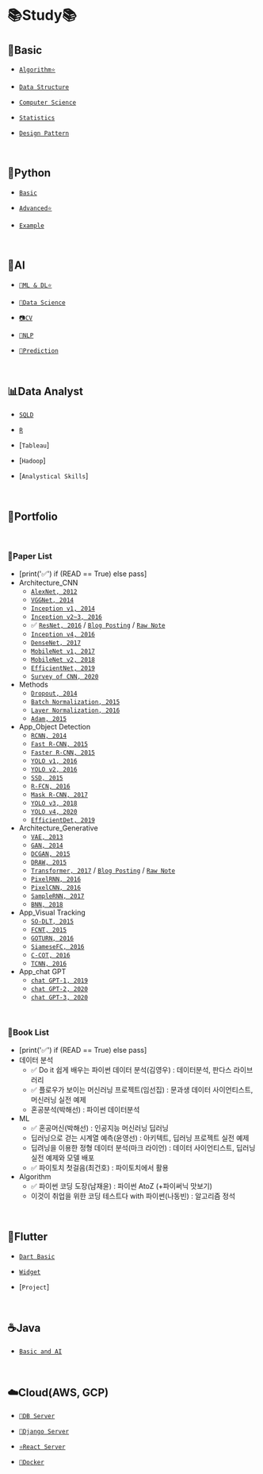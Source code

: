 # 📚Study📚

## 💪Basic
  - [`Algorithm⭐️`](https://github.com/HiMyNameIsDavidKim/Study/tree/main/0Basic/Algorithm)

  - [`Data Structure`](https://github.com/HiMyNameIsDavidKim/Study/tree/main/0Basic/Data%20Structure)

  - [`Computer Science`](https://github.com/HiMyNameIsDavidKim/Study/tree/main/0Basic/Computer%20Science)

  - [`Statistics`](https://github.com/HiMyNameIsDavidKim/Study/tree/main/0Basic/Statistics)
  
  - [`Design Pattern`](https://github.com/HiMyNameIsDavidKim/Study/tree/main/0Basic/Design%20Pattern)
<br>

## 🐍Python
  - [`Basic`](https://github.com/HiMyNameIsDavidKim/Study/tree/main/1Python/0%EB%82%98%EB%8F%84%EC%BD%94%EB%94%A9)

  - [`Advanced⭐️`](https://github.com/HiMyNameIsDavidKim/Study/tree/main/1Python/1AIaaS(NaverCloud))

  - [`Example`](https://github.com/HiMyNameIsDavidKim/Study/tree/main/1Python/Example)
<br>

## 🪬AI
  - [`🤖ML & DL⭐️`](https://github.com/HiMyNameIsDavidKim/Study/tree/main/4ML/ML&DL)

  - [`🧪Data Science`](https://github.com/HiMyNameIsDavidKim/Study/tree/main/4ML/Data%20Science)

  - [`📷CV`](https://github.com/HiMyNameIsDavidKim/Study/tree/main/4ML/Vision)
  
  - [`💬NLP`](https://github.com/HiMyNameIsDavidKim/Study/tree/main/4ML/NLP)

  - [`🔮Prediction`](https://github.com/HiMyNameIsDavidKim/Study/tree/main/4ML/Prediction)
<br>

## 📊Data Analyst
  - [`SQLD`](https://github.com/HiMyNameIsDavidKim/Study/tree/main/3Data%20Analyst/SQL)

  - [`R`](https://github.com/HiMyNameIsDavidKim/Study/tree/main/3Data%20Analyst/R)

  - [`Tableau`]
  
  - [`Hadoop`]

  - [`Analystical Skills`]
<br>

## 💼Portfolio
<br>

### 📓Paper List
* [print('✅') if (READ == True) else pass]
* Architecture_CNN
  * [`AlexNet, 2012`](https://proceedings.neurips.cc/paper/2012/file/c399862d3b9d6b76c8436e924a68c45b-Paper.pdf)
  * [`VGGNet, 2014`](https://arxiv.org/pdf/1409.1556.pdf)
  * [`Inception v1, 2014`](https://arxiv.org/pdf/1409.4842v1.pdf)
  * [`Inception v2~3, 2016`](https://arxiv.org/pdf/1512.00567v3.pdf)
  * ✅ [`ResNet, 2016`](https://arxiv.org/pdf/1512.03385v1.pdf) / [`Blog Posting`](https://davidlds.tistory.com/4/) / [`Raw Note`](https://github.com/HiMyNameIsDavidKim/Paper_List/blob/main/CNN/ResNet.md)
  * [`Inception v4, 2016`](arxiv.org/pdf/1602.07261v2.pdf)
  * [`DenseNet, 2017`](https://arxiv.org/pdf/1608.06993v5.pdf)
  * [`MobileNet v1, 2017`](https://arxiv.org/pdf/1704.04861.pdf)
  * [`MobileNet v2, 2018`](https://arxiv.org/pdf/1801.04381.pdf)
  * [`EfficientNet, 2019`](https://arxiv.org/pdf/1905.11946v5.pdf)
  * [`Survey of CNN, 2020`](https://arxiv.org/pdf/1901.06032.pdf)
* Methods
  * [`Dropout, 2014`](https://www.cs.toronto.edu/~hinton/absps/JMLRdropout.pdf)
  * [`Batch Normalization, 2015`](https://arxiv.org/pdf/1502.03167.pdf)
  * [`Layer Normalization, 2016`](https://arxiv.org/pdf/1607.06450.pdf?utm_source=sciontist.com&utm_medium=refer&utm_campaign=promote)
  * [`Adam, 2015`](https://arxiv.org/pdf/1412.6980.pdf)
* App_Object Detection
  * [`RCNN, 2014`](https://www.cv-foundation.org/openaccess/content_cvpr_2014/papers/Girshick_Rich_Feature_Hierarchies_2014_CVPR_paper.pdf)
  * [`Fast R-CNN, 2015`](https://www.semanticscholar.org/paper/Fast-R-CNN-Girshick/7ffdbc358b63378f07311e883dddacc9faeeaf4b?p2df)
  * [`Faster R-CNN, 2015`](https://arxiv.org/pdf/1506.01497.pdf)
  * [`YOLO v1, 2016`](https://arxiv.org/pdf/1506.02640.pdf)
  * [`YOLO v2, 2016`](https://arxiv.org/pdf/1612.08242.pdf)
  * [`SSD, 2015`](https://arxiv.org/pdf/1512.02325.pdf)
  * [`R-FCN, 2016`](https://arxiv.org/abs/1605.06409)
  * [`Mask R-CNN, 2017`](https://arxiv.org/abs/1703.06870)
  * [`YOLO v3, 2018`](https://arxiv.org/pdf/1804.02767.pdf)
  * [`YOLO v4, 2020`](https://arxiv.org/pdf/2004.10934.pdf)
  * [`EfficientDet, 2019`](https://arxiv.org/pdf/1911.09070.pdf)
* Architecture_Generative
  * [`VAE, 2013`](https://arxiv.org/pdf/1312.6114.pdf)
  * [`GAN, 2014`](https://proceedings.neurips.cc/paper/2014/file/5ca3e9b122f61f8f06494c97b1afccf3-Paper.pdf)
  * [`DCGAN, 2015`](https://arxiv.org/pdf/1511.06434.pdf)
  * [`DRAW, 2015`](http://proceedings.mlr.press/v37/gregor15.pdf)
  * [`Transformer, 2017`](https://arxiv.org/pdf/1706.03762.pdf) / [`Blog Posting`]() / [`Raw Note`]()
  * [`PixelRNN, 2016`](https://arxiv.org/pdf/1601.06759.pdf)
  * [`PixelCNN, 2016`](https://arxiv.org/pdf/1606.05328.pdf)
  * [`SampleRNN, 2017`](https://arxiv.org/pdf/1612.07837.pdf)
  * [`BNN, 2018`](https://arxiv.org/pdf/1801.07710.pdf)
* App_Visual Tracking
  * [`SO-DLT, 2015`](https://arxiv.org/pdf/1501.04587.pdf)
  * [`FCNT, 2015`](https://www.cv-foundation.org/openaccess/content_iccv_2015/papers/Wang_Visual_Tracking_With_ICCV_2015_paper.pdf)
  * [`GOTURN, 2016`](https://arxiv.org/pdf/1604.01802.pdf)
  * [`SiameseFC, 2016`](https://arxiv.org/pdf/1606.09549.pdf)
  * [`C-COT, 2016`](http://www.cvl.isy.liu.se/research/objrec/visualtracking/conttrack/C-COT_ECCV16.pdf)
  * [`TCNN, 2016`](https://arxiv.org/pdf/1608.07242.pdf)
* App_chat GPT
  * [`chat GPT-1, 2019`](https://d4mucfpksywv.cloudfront.net/better-language-models/language-models.pdf)
  * [`chat GPT-2, 2020`](https://cdn.openai.com/research-covers/language-unsupervised/language_understanding_paper.pdf)
  * [`chat GPT-3, 2020`](https://arxiv.org/pdf/2005.14165.pdf)
<br>

### 📘Book List
* [print('✅') if (READ == True) else pass]
* 데이터 분석
  * ✅ Do it 쉽게 배우는 파이썬 데이터 분석(김영우) : 데이터분석, 판다스 라이브러리
  * ✅ 플로우가 보이는 머신러닝 프로젝트(임선집) : 문과생 데이터 사이언티스트, 머신러닝 실전 예제
  * 혼공분석(박해선) : 파이썬 데이터분석
* ML
  * ✅ 혼공머신(박해선) : 인공지능 머신러닝 딥러닝
  * 딥러닝으로 걷는 시계열 예측(윤영선) : 아키텍트, 딥러닝 프로젝트 실전 예제
  * 딥려닝을 이용한 정형 데이터 분석(마크 라이언) : 데이터 사이언티스트, 딥러닝 실전 예제와 모델 배포
  * ✅ 파이토치 첫걸음(최건호) : 파이토치에서 활용
* Algorithm
  * ✅ 파이썬 코딩 도장(남재윤) : 파이썬 AtoZ (+파이써닉 맛보기)
  * 이것이 취업을 위한 코딩 테스트다 with 파이썬(나동빈) : 알고리즘 정석
<br>

## 🦋Flutter
  - [`Dart Basic`](https://github.com/HiMyNameIsDavidKim/Study/tree/main/5Flutter/DartBasic)

  - [`Widget`](https://github.com/HiMyNameIsDavidKim/Study/tree/main/5Flutter/Widget)

  - [`Project`]
<br>

## ☕️Java
  - [`Basic and AI`](https://github.com/HiMyNameIsDavidKim/Study/tree/main/2Java)
<br>

## ☁️Cloud(AWS, GCP)
  - [`🥫DB Server`](https://github.com/HiMyNameIsDavidKim/Study/tree/main/5Cloud/DB%20Server)

  - [`🌵Django Server`](https://github.com/HiMyNameIsDavidKim/Study/tree/main/5Cloud/Django(REST))

  - [`⚛️React Server`](https://github.com/HiMyNameIsDavidKim/Study/tree/main/5Cloud/React)

  - [`🐳Docker`](https://github.com/HiMyNameIsDavidKim/Study/tree/main/5Cloud/Docker)
<br>